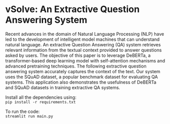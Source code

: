 # vSolve: An Extractive Question Answering System

Recent advances in the domain of Natural Language Processing (NLP) have led to the development of
intelligent model machines that can understand natural language. An extractive Question Answering (QA) system
retrieves relevant information from the textual context provided to answer questions asked by users. The objective of
this paper is to leverage DeBERTa, a transformer-based deep learning model with self-attention mechanisms and
advanced pretraining techniques. The following extractive question answering system accurately captures the context
of the text. Our system uses the SQuAD dataset, a popular benchmark dataset for evaluating QA systems. This application
also demonstrates the usefulness of DeBERTa and SQuAD datasets in training extractive QA systems.

Install all the dependencies using:</br>`pip install -r requirements.txt`

To run the code:</br> `streamlit run main.py`
